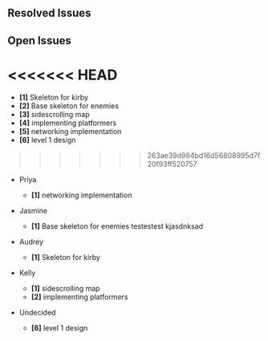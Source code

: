 ## Resolved Issues ##

## Open Issues ##
<<<<<<< HEAD
=======
- **[1]** Skeleton for kirby
- **[2]** Base skeleton for enemies
- **[3]** sidescrolling map
- **[4]** implementing platformers
- **[5]** networking implementation
- **[6]** level 1 design
>>>>>>> 263ae39d984bd16d56808995d7f20f93ff520757

- Priya
	- **[1]** networking implementation

- Jasmine
	- **[1]** Base skeleton for enemies
	testestest
	kjasdnksad

- Audrey
	- **[1]** Skeleton for kirby

- Kelly
	- **[1]** sidescrolling map
	- **[2]** implementing platformers

- Undecided
	- **[6]** level 1 design